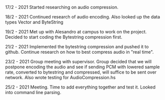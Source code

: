 17/2 - 2021
Started researching on audio compression.

18/2 - 2021
Continued research of audio encoding. Also looked up the data types Vector and ByteString

19/2 - 2021
Met up with Alesandro at campus to work on the project. Decided to start coding the Bytestring compression first.

21/2 - 2021
Implemented the bytestring compression and pushed it to github. Continue research on how to best compress audio in "real time".

23/2 - 2021
Group meeting with supervisor. Group decided that we will postpone encoding the audio and see if sending PCM with lowered sample rate,
converted to bytestring and compressed, will suffice to be sent over network.
Also wrote testing for AudioCompression.hs

25/2 - 2021
Meeting. Time to add everything together and test it.
Looked into command line parsing.